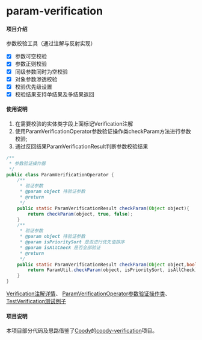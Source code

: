 # param-verification

#### 项目介绍
参数校验工具（通过注解与反射实现）
- [x] 参数可空校验
- [x] 参数正则校验
- [x] 同级参数同时为空校验
- [x] 对象参数渗透校验
- [x] 校验优先级设置
- [x] 校验结果支持单结果及多结果返回

#### 使用说明
1. 在需要校验的实体类字段上面标记Verification注解
2. 使用ParamVerificationOperator参数验证操作类checkParam方法进行参数校验;
3. 通过反回结果ParamVerificationResult判断参数校验结果
```java
/**
 * 参数验证操作器
 */
public class ParamVerificationOperator {
	/**
	 * 验证参数
	 * @param object 待验证参数
	 * @return
	 */
	public static ParamVerificationResult checkParam(Object object){
		return checkParam(object, true, false);
	}
	/**
	 * 验证参数
	 * @param object 待验证参数
	 * @param isPrioritySort 是否进行优先值排序
	 * @param isAllCheck 是否全部验证
	 * @return
	 */
	public static ParamVerificationResult checkParam(Object object,boolean isPrioritySort,boolean isAllCheck){
		return ParamUtil.checkParam(object, isPrioritySort, isAllCheck);
	}
}
```

[Verification注解详情](src/main/java/com/xyue/paramverification/annotation/Verification.java)、
[ParamVerificationOperator参数验证操作类](src/main/java/com/xyue/paramverification/ParamVerificationOperator.java)、
[TestVerification测试例子](src/test/java/com/xyue/paramverification/test/TestVerification.java)

#### 项目说明
本项目部分代码及思路借鉴了[Coody](https://gitee.com/coodyer)的[coody-verification](https://gitee.com/coodyer/coody-verification)项目。
